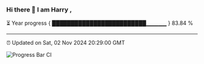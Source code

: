 ### Hi there 👋 I am Harry , 

⏳ Year progress { █████████████████████████▁▁▁▁▁ } 83.84 %

---

⏰ Updated on Sat, 02 Nov 2024 20:29:00 GMT

![Progress Bar CI](https://github.com/duykhang68/duykhang68/workflows/Progress%20Bar%20CI/badge.svg)
